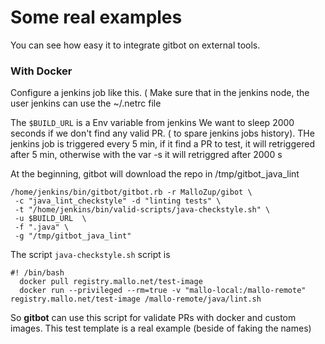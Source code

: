 # Some real examples

You can see how easy it to integrate gitbot on external tools.

### With Docker

Configure a jenkins job like this. ( Make sure that in the jenkins node, the user jenkins can use the ~/.netrc file

The `$BUILD_URL` is a Env variable from jenkins
We want to sleep 2000 seconds if we don't find any valid PR. ( to spare jenkins jobs history).
THe jenkins job is triggered every 5 min, if it find a PR to test, it will retriggered after 5 min, otherwise with the var -s
it will retriggred after 2000 s

At the beginning, gitbot will download the repo in /tmp/gitbot_java_lint

```console
/home/jenkins/bin/gitbot/gitbot.rb -r MalloZup/gibot \
 -c "java_lint_checkstyle" -d "linting tests" \
 -t "/home/jenkins/bin/valid-scripts/java-checkstyle.sh" \
 -u $BUILD_URL  \
 -f ".java" \
 -g "/tmp/gitbot_java_lint"

```

The script `java-checkstyle.sh` script is
```console
#! /bin/bash
  docker pull registry.mallo.net/test-image
  docker run --privileged --rm=true -v "mallo-local:/mallo-remote" registry.mallo.net/test-image /mallo-remote/java/lint.sh
```

So **gitbot** can use this script for validate PRs with docker and custom images.
This test template is  a real example (beside of faking the names)
